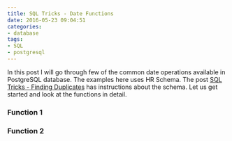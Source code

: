 ```yaml
---
title: SQL Tricks - Date Functions
date: 2016-05-23 09:04:51
categories:
- database
tags:
- SQL
- postgresql
---
```

In this post I will go through few of the common date operations available in PostgreSQL database. The examples here uses HR Schema. The post [SQL Tricks - Finding Duplicates](../2016/SQL-Tricks-Finding-Duplicates.html) has instructions about the schema.  Let us get started and look at the functions in detail.

### Function 1


### Function 2
